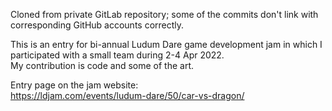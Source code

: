 Cloned from private GitLab repository; some of the commits don't link with corresponding GitHub accounts correctly.  
  
This is an entry for bi-annual Ludum Dare game development jam in which I participated with a small team during 2-4 Apr 2022.  
My contribution is code and some of the art.  
  
Entry page on the jam website:  
https://ldjam.com/events/ludum-dare/50/car-vs-dragon/  
  

